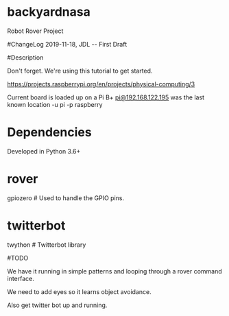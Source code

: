 # backyardnasa
Robot Rover Project

#ChangeLog
2019-11-18, JDL -- First Draft

#Description

Don't forget.  We're using this tutorial to get started.

https://projects.raspberrypi.org/en/projects/physical-computing/3


Current board is loaded up on a Pi B+
pi@192.168.122.195 was the last known location
-u pi -p raspberry



# Dependencies
Developed in Python 3.6+

# rover
gpiozero  # Used to handle the GPIO pins.

# twitterbot
twython # Twitterbot library

#TODO

We have it running in simple patterns and looping through a rover command interface.

We need to add eyes so it learns object avoidance.

Also get twitter bot up and running.

